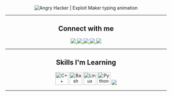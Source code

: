 <p align="center">
  <img
    src="https://readme-typing-svg.demolab.com?font=JetBrains+Mono&weight=800&size=32&duration=2200&pause=700&color=00FF5F&center=true&vCenter=true&repeat=true&width=800&lines=Angry+Hacker+%7C+Exploit+Maker"
    alt="Angry Hacker | Exploit Maker typing animation"
/>
</p>

---

<h2 align="center"> Connect with me </h2>

<p align="center">
  <a href="https://www.linkedin.com/in/mustafa-ashraf-600857375" target="_blank">
    <img src="https://img.shields.io/badge/LinkedIn-0A66C2?style=for-the-badge&logo=linkedin&logoColor=white"/>
  </a>
  <a href="https://discord.gg/KpcCzCdq" target="_blank">
    <img src="https://img.shields.io/badge/Discord-404EED?style=for-the-badge&logo=discord&logoColor=white"/>
  </a>
  <a href="mailto:iunforseen@gmail.com" target="_blank">
    <img src="https://img.shields.io/badge/Gmail-EA4335?style=for-the-badge&logo=gmail&logoColor=white"/>
  </a>
  <a href="https://pwn.college/hacker/yourusername" target="_blank">
    <img src="https://img.shields.io/badge/Pwn.College-800080?style=for-the-badge&logo=hack-the-box&logoColor=white"/>
  </a>
  <a href="https://codeforces.com/profile/mustvfv" target="_blank">
    <img src="https://img.shields.io/badge/Codeforces-1F8ACB?style=for-the-badge&logo=codeforces&logoColor=white"/>
  </a>
</p>

---

<h2 align="center"> Skills I'm Learning </h2>

<p align="center">
  <img src="https://cdn.jsdelivr.net/gh/devicons/devicon/icons/cplusplus/cplusplus-original.svg" width="40" alt="C++"/>
  <img src="https://cdn.jsdelivr.net/gh/devicons/devicon/icons/bash/bash-original.svg" width="40" alt="Bash"/>
  <img src="https://cdn.jsdelivr.net/gh/devicons/devicon/icons/linux/linux-original.svg" width="40" alt="Linux"/>
  <img src="https://cdn.jsdelivr.net/gh/devicons/devicon/icons/python/python-original.svg" width="40" alt="Python"/>
  <img src="https://img.shields.io/badge/Networking-1572B6?style=for-the-badge&logo=networkx&logoColor=white"/>
</p>

---


